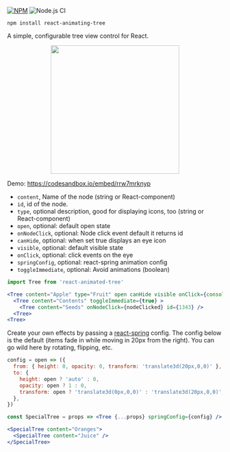 [![NPM](https://img.shields.io/npm/v/react-animating-tree.svg)](https://www.npmjs.com/package/react-animating-tree)
![Node.js CI](https://github.com/DimuthRuwantha/react-animating-tree/workflows/Node.js%20CI/badge.svg?branch=master)

    npm install react-animating-tree

A simple, configurable tree view control for React.

<p align="middle">
  <img src="assets/tree.gif" width="300" />
</p>

Demo: https://codesandbox.io/embed/rrw7mrknyp

* `content`, Name of the node (string or React-component)
* `id`, id of the node.
* `type`, optional description, good for displaying icons, too (string or React-component)
* `open`, optional: default open state
* `onNodeClick`, optional: Node click event default it returns id
* `canHide`, optional: when set true displays an eye icon
* `visible`, optional: default visible state
* `onClick`, optional: click events on the eye
* `springConfig`, optional: react-spring animation config
* `toggleImmediate`, optional: Avoid animations (boolean)

```jsx
import Tree from 'react-animated-tree'

<Tree content="Apple" type="Fruit" open canHide visible onClick={console.log}>
  <Tree content="Contents" toggleImmediate={true} >
    <Tree content="Seeds" onNodeClick={nodeClicked} id={1343} />
  <Tree>
<Tree>
```

Create your own effects by passing a [react-spring](https://github.com/drcmda/react-spring/) config. The config below is the default (items fade in while moving in 20px from the right). You can go wild here by rotating, flipping, etc.

```jsx
config = open => ({
  from: { height: 0, opacity: 0, transform: 'translate3d(20px,0,0)' },
  to: {
    height: open ? 'auto' : 0,
    opacity: open ? 1 : 0,
    transform: open ? 'translate3d(0px,0,0)' : 'translate3d(20px,0,0)',
  },
})

const SpecialTree = props => <Tree {...props} springConfig={config} />

<SpecialTree content="Oranges">
  <SpecialTree content="Juice" />
</SpecialTree>
```
